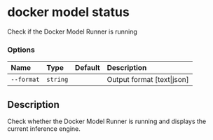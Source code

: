 # docker model status

<!---MARKER_GEN_START-->
Check if the Docker Model Runner is running

### Options

| Name       | Type     | Default | Description                |
|:-----------|:---------|:--------|:---------------------------|
| `--format` | `string` |         | Output format [text\|json] |


<!---MARKER_GEN_END-->

## Description

Check whether the Docker Model Runner is running and displays the current inference engine.
